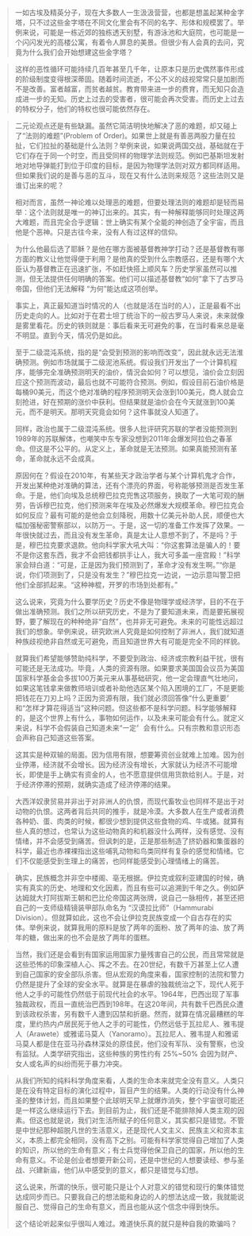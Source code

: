 > 一如古埃及精英分子，现在大多数人一生汲汲营营，也都是想盖起某种金字塔，只不过这些金字塔在不同文化里会有不同的名字、形体和规模罢了。举例来说，可能是一栋近郊的独栋透天别墅，有游泳池和大庭院，也可能是一个闪闪发光的高楼公寓，有着令人屏息的美景。但很少有人会真的去问，究竟为什么我们会开始想建这些金字塔？

> 这样的恶性循环可能持续几百年甚至几千年，让原本只是历史偶然事件形成的阶级制度变得根深蒂固。随着时间流逝，不公不义的歧视常常只是加剧而不是改善。富者越富，而贫者越贫。教育带来进一步的费育，而无知只会造成进一步的无知。历史上过去的受害者，很可能会再次受害。而历史上过去的特权分子，他们的特权也很可能依然存在。

> 二元论观点还是有些缺漏。虽然它简洁明快地解决了恶的难题，却又碰上了“法则的难题”(Problem of Order)。如果世上就是有善恶两股力量在拉扯，它们拉扯的基础是什么法则？举例来说，如果说两国交战，基础就在于它们存在于同一个时空，而且受同样的物理学法则规范。例如巴基斯坦发射地对地导弹能打到位于印度的目标，是因为物理学法则对双方都同样适用。但如果我们说的是善与恶的互斗，现在又有什么法则来规范？这些法则又是谁订出来的呢？
> 
> 相对而言，虽然一神论难以处理恶的难题，但要处理法则的难题却是轻而易举：这个法则就是唯一的神订出来的。其实，有一种解释能够同时处理这两大难题，而且完全合乎逻辑：世上确实有某个全能的神创造了全宇宙，而且他是个恶神。只是古往今来，没有人有过这样的信仰。

> 为什么他最后选了耶稣？是他在哪方面被基督教神学打动？还是基督教有哪方面的教义让他觉得便于利用？是他真的受到什么宗教感召，还是有哪个大臣认为基督教正在迅速扩张，不如赶快搭上顺风车？历史学家虽然可以推测，但无法提供任何明确的答案。他们可以描述基督教“如何”拿下了古罗马帝国，但他们无法解释 “为何”能达成这项创举。

> 事实上，真正最知道当时情况的人（也就是活在当时的人），正是最看不出历史走向的人。比如对于在君士坦丁统治下的一般古罗马人来说，未来就像是雾里看花。历史的铁则就是：事后看来无可避免的事，在当时看来总是毫不明显。直到今天，情况仍是如此。

> 至于二级混沌系统，指的是“会受到预测的影响而改变”，因此就永远无法淮确预测。例如市场就属于二级泥池系统。假设我们开发出了一个计算机程序，能够完全准确预测明天的油价，情況会如何？可以想见，油价会立刻因应这个预测而波动，最后也就不可能符合预测。例如，假设目前石油价格是每桶90美元，而这个绝对准确的程序预测明天会涨到100美元，商人就会立刻抢进，好在预期的涨价中获利。但结果就是油价会在今天就涨到100美元，而不是明天。那明天究竟会如何？这件事就没人知道了。
> 
> 同样，政治也属于二级混沌系统。很多人批评研究苏联的学者没能预测到1989年的苏联解体，也嘲笑中东专家没想到2011年会爆发阿拉伯之春革命。但这是不公平的。从定义上，革命就是无法预测。如果真能预测有革命，革命就永远不会成真。
> 
> 原因何在？假设在2010年，有某些天才政治学者与某个计算机鬼才合作，开发出某种绝对准确的算法，还有个漂亮的界面，号称能够预测是否发生革命。于是，他们向埃及总统穆巴拉克兜售这项服务，换取了一大笔可观的酬劳，告诉穆巴拉克，他们预测来年在埃及必然爆发大规模革命。穆巴拉克会如何反应？最有可能的是他会立刻降税，用数十亿美元补助人民，顺便也大幅加强秘密警察部以，以防万一。于是，这一切的准备工作发挥了效果。一年很快就过去，而且没有发生革命，真是太让人意想不到了，不是吗？于是，穆巴拉克要求退款。他向科学家大吼大叫：“你这套算法是骗人的！要不是你这套东西，我才不会把钱都拱手让人，我大可多盖一座宫殿！”科学家会辩白道：“可是，正是因为我们预测到了，革命才没有发生啊。”“你是说，你们项测到了，只是没有发生？”穆巴拉克一边说，一边示意叫警卫把他们全部抓起来。“这种神棍，开罗的市场到处都有。”
> 
> 这么说来，究竟为什么要学历史？历史不像是物理学或经济学，目的不在于做出准确预测。我们之所以研究历史，不是为了要知道未来，而是要拓展视野，要了解现在的种种绝非“自然”，也并非无可避免。未来的可能性远超过我们的想象。举例来说，研究欧洲人究竟是如何控制了非洲人，我们就知道种族歧视绝非自然或无可避免，而且知道世界大有可能是完全不同的样貌。

> 就算我们希望能够赞助纯科学，不要受到政治、经济或宗教利益干扰，很有可能还是无法成功。毕竟，人类的资源有限。如果要求美国国会议员为美国国家科学基金会多拔100万美元来从事基础研究，他一定会理直气壮地问，如果这笔钱拿来做教师培训或者补助他选区某个陷入困境的工厂，不是更能把钱花在刀刃上吗？正因为资源有限，我们就必须回答像“什么更重要〞和“怎样才算花得适当”这种问题。但这些都不是科学问题。科学能够解释的，是这个世界上有什么，事物如何运作，以及未来可能会有什么。就定义来说，科学不会假装自己知道未来“一定〞会有什么。只有宗教和意识形态会声称自己知道这些答案。

> 这其实是种双输的局面。因为信用有限，想要筹资创业就难上加难。因为创业停滞，经济就不会增长。因为经济没有增长，大家就认为经济不可能增长，即使是手上确实有资金的人，也不愿意提供信用货款给别人。于是，对于经济停滞的预期，就确实造成了经济停滞的结果。

> 大西洋奴隶贸易并非出于对非洲人的仇恨，而现代畜牧业也同样不是出于对动物的仇恨。这两者背后共同的推手，就是冷漠。大多数人在生产或者消费各种奶、蛋、肉类的时候，都很少想到提供这些食物的鸡、牛或猪。就算有些人真的想过，也常认为这些动物真的和机器没什么两样，没有感觉、没有情绪，并不会感受到痛苦。但讽刺的是，正是那些制造了挤奶器和集蛋器的科学，最近也赤裸裸指出这些哺乳动物和鸟类同样有复杂的感觉和情绪。它们不仅能感受到生理上的痛苦，也同样能感受到心理情绪上的痛苦。

> 确实，民族概念并非空中楼阁、亳无根据。伊拉克或叙利亚建国的时候，确实有真实的历史、地理和文化因素，而且有些可以追溯到千年之久。例如萨达姆就大打阿拔斯王朝和巴比伦帝国这两张牌，说自己一脉相传，甚至还把自己的一支师级精镜装甲部队命名为 “汉谟拉比师”（Hammurabi Division）。但就算如此，这也不会让伊拉克民族变成一个自古存在的实体。举例来说，就算我用的原料是放了两年的面粉、放了两年的油、放了两年的糖，做出来的也不会是放了两年的蛋糕。

> 当然，我们还是会看到有国家运用国家力量残害自己的公民，而且常常就是这些恐怖的印象深植人心、挥之不去。在20世纪，有数千万甚至上亿人遭到自己国家的安全部队杀害。但从宏观的角度来看，国家控制的法院和警力仍然是提升了全球的安全水平。就算是在暴虐的独裁统治之下，现代人死于他人之手的可能性仍然低于前现代社会的水平。1964年，巴西出现了军事独裁政权，而且一直统治巴西到198年。在这20年间，共有数千巴西民众遭到该政权杀害，另有数千人遭到囚禁和折磨。然而，就算在情况最糟糕的年度，里约热内卢居民死于他人之手的可能性，仍然远低于瓦拉尼人、雅韦提人（Arawete）或雅诺马莫人（Yanoramo）。瓦拉尼人、雅韦提人和雅诺马莫人都是住在亚马孙森林深处的原佳民，他们没有军队、没有警察，也没有监狱。人类学研究指出，这些种族的男性约有 25%~50% 会因为财产、女人或名声的纠纷而死于暴力冲突。

> 从我们所知的纯料科学角度来看，人类的生命本来就完全没有意义。人类只是在没有特定目标的演化过程中，盲目产生的结果。人类的行动没有什么神圣的整体计划，而且如果整个此球明天早上就爆炸消失，整个宇宙很可能还是一样这么继续运行下去。到目前为止，我们还是不能排除掉人类主观的因素。但这也就是说，我们对生活所赋子的任何意义，其实都只是错觉。不管是中世纪那种超脱凡世的生活意义，还是现代人文主义、民族主义和资本主义，本质上都完全相同，没有高下之别。可能有科学家觉得自己增加了人类的知识，所以他的生命有意义；有士兵觉得他保卫自己的国家，所以他的生命有意义。不论是创业者想要开新公司，还是中世纪的人想要读经、参与圣战、兴建新庙，他们从中感受到的意义，都只是错觉与幻想。
> 
> 这么说来，所谓的快乐，很可能只是让个人对意义的错觉和现行的集体错觉达成同步而已。只要我自己的想法能和身边的人的想法达成一致，我就能说服自己、觉得自己的生命有意义，而且也能从这个信念中得到快乐。
> 
> 这个结论听起来似乎很叫人难过。难道快乐真的就只是种自我的欺骗吗？